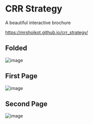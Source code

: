 # CRR Strategy
A beautiful interactive brochure

https://mrshoikot.github.io/crr_strategy/

## Folded
![image](https://user-images.githubusercontent.com/26254253/212668402-e2178ada-4a97-4bec-9456-973eb6bd9739.png)

## First Page
![image](https://user-images.githubusercontent.com/26254253/212668447-cb9902e6-b78d-42b4-bf25-9fa080385231.png)

## Second Page
![image](https://user-images.githubusercontent.com/26254253/212668558-344b3ce4-ff4c-42d4-a192-4231bfd6a10f.png)
